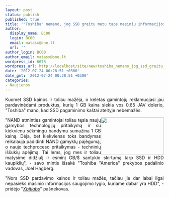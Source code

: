 ```yaml
---
layout: post
status: publish
published: true
title: '"Toshiba" nemano, jog SSD greitu metu taps masiniu informacijos kaupimo įrenginiu'
author:
  display_name: BC00
  login: BC00
  email: matasx@one.lt
  url: ''
author_login: BC00
author_email: matasx@one.lt
wordpress_id: 6678
wordpress_url: http://localhost/site/new/toshiba_nemano_jog_ssd_greitu_metu_taps_masiniu_informacijos_kaupimo_irenginiu/
date: '2012-07-24 00:28:51 +0300'
date_gmt: '2012-07-24 00:28:51 +0300'
categories:
- Naujienos
---
```

<p style="text-align: justify;">
	Kuomet SSD kainos ir toliau mažėja, o keletas gamintojų reklamuojasi jau pardavinėdami produktus, kurių 1 GB kaina siekia vos 0.65 JAV dolerio, &quot;Toshiba&quot; mano, kad SSD pagaminimo ka&scaron;tai ateityje nebemažės.</p>
<p>
	<img alt="" src="http://technews.lt/userfiles/ssdvshdd.jpg" style="width: 200px; height: 119px; float: right; text-align: justify;" /></p>
<p style="text-align: justify;">
	&quot;NAND atminties gamintojai toliau tęsia naujų gamybos technologijų pritaikymą ir su kiekvienu sėkmingu bandymu sumažina 1 GB kainą. Dėja, bet kiekvienas toks bandymas reikalauja padidinti NAND gamyklų pajėgumą, o naujo techproceso pritaikymas - techninių i&scaron;&scaron;ukių apėjimą. Tai lems, jog mes ir toliau matysime didžiulį ir esminį GB/$ santykio skirtumą tarp SSD ir HDD kaupiklių&quot;, - savo mintis i&scaron;sakė &quot;Toshiba &quot;America&quot; prekybos padalinio vadovas,<em> </em>Joel Hagberg.</p>
<p style="text-align: justify;">
	&quot;Nors SSD pardavimo kainos ir toliau mažės, tačiau jie dar labai ilgai nepasieks masinio informacijos saugojimo lygio, kuriame dabar yra HDD&quot;, - pridėjo &quot;<a href="http://www.xbitlabs.com/news/other/display/20120722184605_Toshiba_Does_Not_Expect_SSDs_to_Become_Commodity_in_Short_Term.html"><em>Xbitlabs</em></a>&quot; pa&scaron;nekovas.</p>
